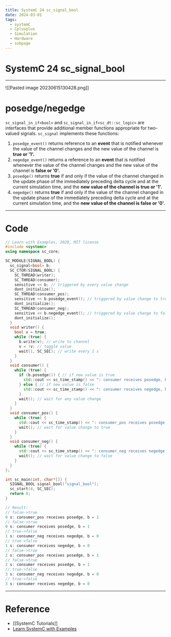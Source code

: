 ```yaml
---
title: SystemC 24 sc_signal_bool
date: 2024-03-01
tags:
  - systemC
  - Cplusplus
  - Simulation
  - Hardware
  - subpage
---
```

# SystemC 24 sc_signal_bool

---


![[Pasted image 20230615130428.png]]

# posedge/negedge

`sc_signal_in_if<bool>` and `sc_signal_in_if<sc_dt::sc_logic>` are interfaces that provide additional member functions appropriate for two-valued signals. `sc_signal` implements these functions:
  1. `posedge_event()` returns reference to an **event** that is notified whenever the value of the channel changes and the new value of the channel is **true or '1'.**
  2. `negedge_event()` returns a reference to an **event** that is notified whenever the value of the channel changes and the new value of the channel is **false or '0'.**
  3. `posedge()` returns **true** if and only if the value of the channel changed in the update phase of the immediately preceding delta cycle and at the current simulation time, and the **new value of the channel is true or '1'.**
  4. `negedge()` returns **true** if and only if the value of the channel changed in the update phase of the immediately preceding delta cycle and at the current simulation time, and the **new value of the channel is false or '0'.**

---

# Code

```cpp
// Learn with Examples, 2020, MIT license
#include <systemc>
using namespace sc_core;

SC_MODULE(SIGNAL_BOOL) {
  sc_signal<bool> b;
  SC_CTOR(SIGNAL_BOOL) {
    SC_THREAD(writer);
    SC_THREAD(consumer);
    sensitive << b; // triggered by every value change
    dont_initialize();
    SC_THREAD(consumer_pos);
    sensitive << b.posedge_event(); // triggered by value change to true
    dont_initialize();
    SC_THREAD(consumer_neg);
    sensitive << b.negedge_event(); // triggered by value change to false
    dont_initialize();
  }
  void writer() {
    bool v = true;
    while (true) {
      b.write(v); // write to channel
      v = !v; // toggle value
      wait(1, SC_SEC); // write every 1 s
    }
  }
  void consumer() {
    while (true) {
      if (b.posedge()) { // if new value is true
        std::cout << sc_time_stamp() << ": consumer receives posedge, b = " << b << std::endl;
      } else { // if new value is false
        std::cout << sc_time_stamp() << ": consumer receives negedge, b = " << b << std::endl;
      }
      wait(); // wait for any value change
    }
  }
  void consumer_pos() {
    while (true) {
      std::cout << sc_time_stamp() << ": consumer_pos receives posedge, b = " << b << std::endl;
      wait(); // wait for value change to true
    }
  }
  void consumer_neg() {
    while (true) {
      std::cout << sc_time_stamp() << ": consumer_neg receives negedge, b = " << b << std::endl;
      wait(); // wait for value change to false
    }
  }
};

int sc_main(int, char*[]) {
  SIGNAL_BOOL signal_bool("signal_bool");
  sc_start(4, SC_SEC);
  return 0;
}

// Result:
// false->true
0 s: consumer_pos receives posedge, b = 1
// false->true
0 s: consumer receives posedge, b = 1
// true->false
1 s: consumer_neg receives negedge, b = 0
// true->false
1 s: consumer receives negedge, b = 0
// false->true
2 s: consumer_pos receives posedge, b = 1
// false->true
2 s: consumer receives posedge, b = 1
// true->false
3 s: consumer_neg receives negedge, b = 0
// true->false
3 s: consumer receives negedge, b = 0
```

---

# Reference

- [[SystemC Tutorials]]
- [Learn SystemC with Examples](https://www.learnwithexamples.com/)


